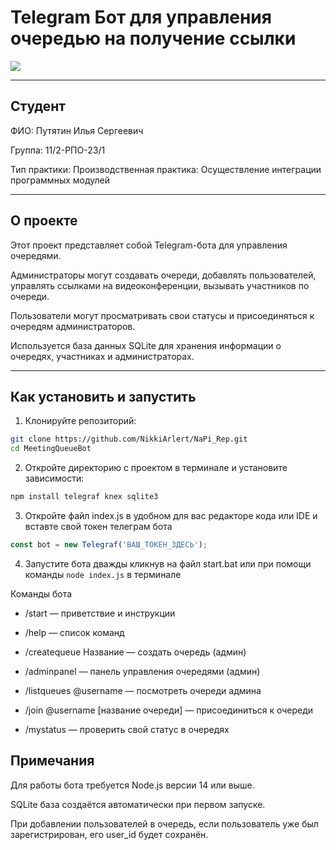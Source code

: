 # Telegram Бот для управления очередью на получение ссылки 

![](https://camo.githubusercontent.com/617c04dabcccadd70abdcc5c4a48f76a329591b327bb94be483a48a137122c4c/68747470733a2f2f70302e7a6f6f6e2e72752f707265766965772f4a51477468742d70706f756e5751514b4237413956412f31323830783730317838352f312f352f622f6f726967696e616c5f3633373439643866386431363762323034373066656666355f36333766316536303062333165322e38303531343539302e6a7067)

---

## Студент
ФИО: Путятин Илья Сергеевич

Группа: 11/2-РПО-23/1

Тип практики: Производственная практика: Осуществление интеграции программных модулей

---

## О проекте

Этот проект представляет собой Telegram-бота для управления очередями. 

Администраторы могут создавать очереди, добавлять пользователей, управлять ссылками на видеоконференции, вызывать участников по очереди.  

Пользователи могут просматривать свои статусы и присоединяться к очередям администраторов.

Используется база данных SQLite для хранения информации о очередях, участниках и администраторах.

---

## Как установить и запустить

1. Клонируйте репозиторий:
```bash
git clone https://github.com/NikkiArlert/NaPi_Rep.git
cd MeetingQueueBot
```
2. Откройте директорию с проектом в терминале и установите зависимости:
```bash
npm install telegraf knex sqlite3
```
3. Откройте файл index.js в удобном для вас редакторе кода или IDE и вставте свой токен телеграм бота
```js
const bot = new Telegraf('ВАШ_ТОКЕН_ЗДЕСЬ');
```
4. Запустите бота дважды кликнув на файл start.bat или при помощи команды ```node index.js``` в терминале

Команды бота
- /start — приветствие и инструкции

- /help — список команд

- /createqueue Название — создать очередь (админ)

- /adminpanel — панель управления очередями (админ)

- /listqueues @username — посмотреть очереди админа

- /join @username [название очереди] — присоединиться к очереди

- /mystatus — проверить свой статус в очередях

## Примечания

Для работы бота требуется Node.js версии 14 или выше.

SQLite база создаётся автоматически при первом запуске.

При добавлении пользователей в очередь, если пользователь уже был зарегистрирован, его user_id будет сохранён.
